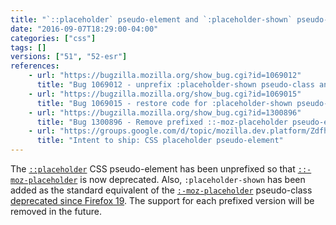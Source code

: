 ```yaml
---
title: "`::placeholder` pseudo-element and `:placeholder-shown` pseudo-class have been unprefixed"
date: "2016-09-07T18:29:00-04:00"
categories: ["css"]
tags: []
versions: ["51", "52-esr"]
references:
    - url: "https://bugzilla.mozilla.org/show_bug.cgi?id=1069012"
      title: "Bug 1069012 - unprefix :placeholder-shown pseudo-class and ::placeholder pseudo-element"
    - url: "https://bugzilla.mozilla.org/show_bug.cgi?id=1069015"
      title: "Bug 1069015 - restore code for :placeholder-shown pseudo-class"
    - url: "https://bugzilla.mozilla.org/show_bug.cgi?id=1300896"
      title: "Bug 1300896 - Remove prefixed ::-moz-placeholder pseudo-element and pseudo-class."
    - url: "https://groups.google.com/d/topic/mozilla.dev.platform/ZdfheO1AXP0/discussion"
      title: "Intent to ship: CSS placeholder pseudo-element"
---
```

The [`::placeholder`](https://developer.mozilla.org/docs/Web/CSS/::placeholder) CSS pseudo-element has been unprefixed so that [`::-moz-placeholder`](https://developer.mozilla.org/docs/Web/CSS/::-moz-placeholder) is now deprecated. Also, `:placeholder-shown` has been added as the standard equivalent of the [`:-moz-placeholder`](https://developer.mozilla.org/docs/Web/CSS/:-moz-placeholder) pseudo-class [deprecated since Firefox 19](https://www.fxsitecompat.dev/en-CA/docs/2012/moz-placeholder-pseudo-class-has-been-replaced-with-the-pseudo-element/). The support for each prefixed version will be removed in the future.
